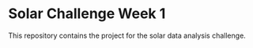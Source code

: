 # Solar Challenge Week 1
This repository contains  the project for the solar data analysis challenge.


